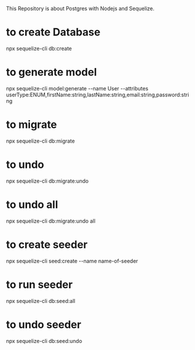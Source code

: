 This Repository is about Postgres with Nodejs and Sequelize.

# to create Database

npx sequelize-cli db:create

# to generate model

npx sequelize-cli model:generate --name User --attributes userType:ENUM,firstName:string,lastName:string,email:string,password:string

# to migrate

npx sequelize-cli db:migrate

# to undo

npx sequelize-cli db:migrate:undo

# to undo all

npx sequelize-cli db:migrate:undo all

# to create seeder

npx sequelize-cli seed:create --name name-of-seeder

# to run seeder

npx sequelize-cli db:seed:all

# to undo seeder

npx sequelize-cli db:seed:undo
